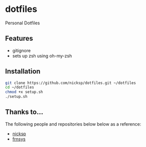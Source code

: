 # dotfiles
Personal Dotfiles

## Features
- gitignore
- sets up zsh using oh-my-zsh

## Installation

```sh
git clone https://github.com/nicksp/dotfiles.git ~/dotfiles
cd ~/dotfiles
chmod +x setup.sh
./setup.sh
```

## Thanks to...
The following people and repositories below below as a reference: 
- [nicksp](https://github.com/nicksp/dotfiles)
- [frnsys](https://github.com/frnsys/dippindots)
